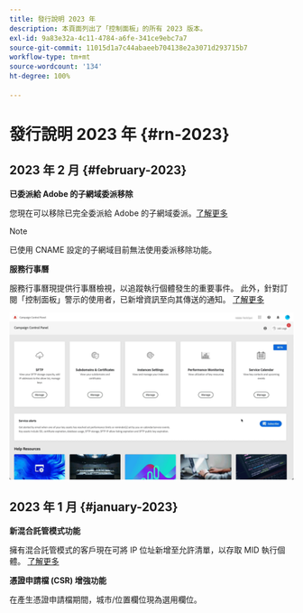 ```yaml
---
title: 發行說明 2023 年
description: 本頁面列出了「控制面板」的所有 2023 版本。
exl-id: 9a83e32a-4c11-4784-a6fe-341ce9ebc7a7
source-git-commit: 11015d1a7c44abaeeb704138e2a3071d293715b7
workflow-type: tm+mt
source-wordcount: '134'
ht-degree: 100%

---
```


# 發行說明 2023 年 {#rn-2023}

## 2023 年 2 月 {#february-2023}

**已委派給 Adobe 的子網域委派移除**

您現在可以移除已完全委派給 Adobe 的子網域委派。[了解更多](../subdomains-certificates/using/remove-delegated-subdomains.md)

>[!NOTE]
>
>已使用 CNAME 設定的子網域目前無法使用委派移除功能。

**服務行事曆**

服務行事曆現提供行事曆檢視，以追蹤執行個體發生的重要事件。 此外，針對訂閱「控制面板」警示的使用者，已新增資訊至向其傳送的通知。 [了解更多](../service-events/service-events.md)

![](assets/do-not-localize/gif-calendar.gif)

## 2023 年 1 月 {#january-2023}

**新混合託管模式功能**

擁有混合託管模式的客戶現在可將 IP 位址新增至允許清單，以存取 MID 執行個體。 [了解更多](../instances-settings/using/ip-allow-listing-instance-access.md)

**憑證申請檔 (CSR) 增強功能**

在產生憑證申請檔期間，城市/位置欄位現為選用欄位。
